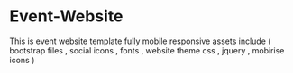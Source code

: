 # Event-Website
This is event website template fully mobile responsive 
assets include ( bootstrap files , social icons , fonts , website theme css , jquery , mobirise icons )